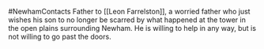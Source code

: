 #NewhamContacts 
Father to [[Leon Farrelston]], a worried father who just wishes his son to no longer be scarred by what happened at the tower in the open plains surrounding Newham. He is willing to help in any way, but is not willing to go past the doors.